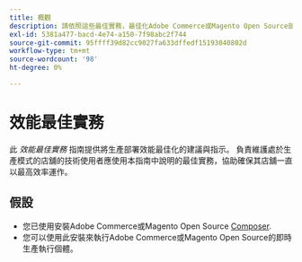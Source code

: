 ```yaml
---
title: 概觀
description: 請依照這些最佳實務，最佳化Adobe Commerce或Magento Open Source部署的效能。
exl-id: 5381a477-bacd-4e74-a150-7f98abc2f744
source-git-commit: 95ffff39d82cc9027fa633dffedf15193040802d
workflow-type: tm+mt
source-wordcount: '98'
ht-degree: 0%

---
```


# 效能最佳實務

此 _效能最佳實務_ 指南提供將生產部署效能最佳化的建議與指示。 負責維護處於生產模式的店舖的技術使用者應使用本指南中說明的最佳實務，協助確保其店舖一直以最高效率運作。

## 假設

* 您已使用安裝Adobe Commerce或Magento Open Source [Composer](../installation/composer.md).
* 您可以使用此安裝來執行Adobe Commerce或Magento Open Source的即時生產執行個體。

